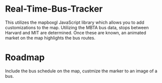 # Real-Time-Bus-Tracker
This utilizes the mapboxgl JavaScript library which allows you to add customizations to the map. Utilizing the MBTA bus data, stops between Harvard and MIT are determined. Once these are known, an animated market on the map highlights the bus routes.

# Roadmap
Include the bus schedule on the map, custmize the marker to an image of a bus. 
